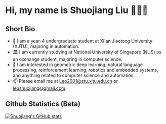 # Hi, my name is Shuojiang Liu 👋👋👋

## Short Bio

- 🌱 I am a year-4 undergraduate student at Xi'an Jiaotong University (XJTU), majoring in automation.
- 🏛️ I am currently studying at National University of Singapore (NUS) as an exchange student, majoring in computer science.
- 👀 I am interested in geometric deep learning, natural language processing, reinforcement learning, robotics and embedded systems, and anything related to computer science and automation.
- 📫 Please email me at Leo2001@stu.xjtu.edu.cn or leoshuojiang@gmail.com.

## Github Statistics (Beta)

[![Shuojiang's GitHub stats](https://github-readme-stats-n2bsxk8ko-liushuojiang.vercel.app/api?username=LiuShuoJiang&show_icons=true&theme=cobalt&hide=prs,contribs)](https://github.com/anuraghazra/github-readme-stats)

<!---
LiuShuoJiang/LiuShuoJiang is a ✨ special ✨ repository because its `README.md` (this file) appears on your GitHub profile.
You can click the Preview link to take a look at your changes.
--->

